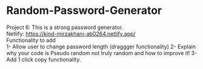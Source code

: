 # Random-Password-Generator
Project 6: This is a strong password generator. <br>
Netlify: https://kind-mirzakhani-ab0264.netlify.app/ <br>
Functionality to add <br>
1- Allow user to change password length (draggger functionality)
2- Explain why your code is Pseudo random not truly random and how to improve it!
3- Add 1 click copy functionality.
